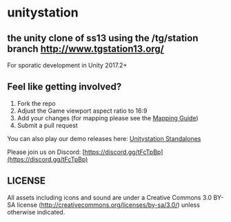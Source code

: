 # unitystation
## the unity clone of ss13 using the /tg/station branch http://www.tgstation13.org/

For sporatic development in Unity 2017.2+

## Feel like getting involved?
1. Fork the repo
2. Adjust the Game viewport aspect ratio to 16:9
3. Add your changes (for mapping please see the [Mapping Guide](https://github.com/unitystation/unitystation/wiki/Mapping-Basics))
4. Submit a pull request

You can also play our demo releases here: [Unitystation Standalones](https://github.com/unitystation/unitystation/releases)

Please join us on Discord: [https://discord.gg/tFcTpBp](https://discord.gg/tFcTpBp) <br>

## LICENSE
All assets including icons and sound are under a Creative Commons 3.0 BY-SA license (http://creativecommons.org/licenses/by-sa/3.0/) unless otherwise indicated.
